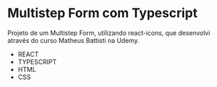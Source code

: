 # Multistep Form com Typescript

Projeto de um Multistep Form, utilizando react-icons, que desenvolvi através do curso Matheus Battisti na Udemy.

- REACT
- TYPESCRIPT
- HTML
- CSS
